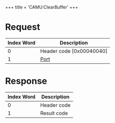 +++
title = 'CAMU:ClearBuffer'
+++

# Request

| Index Word | Description                             |
|------------|-----------------------------------------|
| 0          | Header code \[0x00040040\]              |
| 1          | [Port](Camera_Services#Port "wikilink") |

# Response

| Index Word | Description |
|------------|-------------|
| 0          | Header code |
| 1          | Result code |